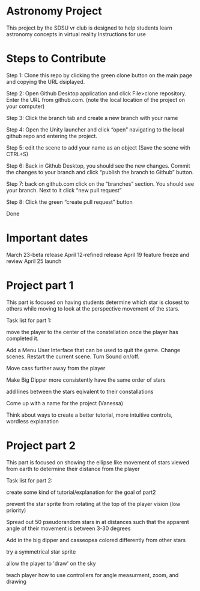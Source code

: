 # Astronomy Project
This project by the SDSU vr club is designed to help students learn astronomy concepts in virtual reality
Instructions for use 

# Steps to Contribute
Step 1: Clone this repo by clicking the green clone button on the main page and copying the URL dsiplayed.

Step 2: Open Github Desktop application and click File>clone repository. Enter the URL from github.com. (note the local location of the project on your computer)

Step 3: Click the branch tab and create a new branch with your name

Step 4: Open the Unity launcher and click “open” navigating to the local github repo and entering the project.

Step 5: edit the scene to add your name as an object (Save the scene with CTRL+S)

Step 6: Back in Github Desktop, you should see the new changes. Commit the changes to your branch and click “publish the branch to Github” button.

Step 7: back on github.com click on the “branches” section. You should see your branch. Next to it click “new pull request”

Step 8: Click the green “create pull request” button

Done 

# Important dates
March 23-beta release
April 12-refined release
April 19 feature freeze and review
April 25 launch

# Project part 1 
This part is focused on having students determine which star is closest to others while moving to look at the perspective movement of the stars.

Task list for part 1:

move the player to the center of the constellation once the player has completed it. 

Add a Menu User Interface that can be used to quit the game. Change scenes. Restart the current scene. Turn Sound on/off.

Move cass further away from the player

Make Big Dipper more consistently have the same order of stars

add lines between the stars eqivalent to their constallations

Come up with a name for the project (Vanessa)

Think about ways to create a better tutorial, more intuitive controls, wordless explanation

# Project part 2
This part is focused on showing the ellipse like movement of stars viewed from earth to determine their distance from the player

Task list for part 2:

create some kind of tutorial/explanation for the goal of part2

prevent the star sprite from rotating at the top of the player vision (low priority)

Spread out 50 pseudorandom stars in at distances such that the apparent angle of their movement is between 3-30 degrees

Add in the big dipper and casseopea colored differently from other stars

try a symmetrical star sprite

allow the player to 'draw' on the sky

teach player how to use controllers for angle measurment, zoom, and drawing




